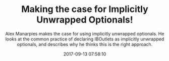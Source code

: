 ---
title: "Making the case for Implicitly Unwrapped Optionals!"
subtitle: "Alex Manarpies makes the case for using implicitly unwrapped optionals. He looks at the common practice of declaring IBOutlets as implicitly unwrapped optionals, and describes why he thinks this is the right approach."
tags: ["optional"]
link: "https://medium.com/ios-os-x-development/making-the-case-for-c5a0280dac0a"
date: "2017-09-13 07:58:10"
---
